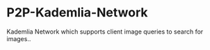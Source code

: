 # P2P-Kademlia-Network
 Kademlia Network which supports client image queries to search for images..
